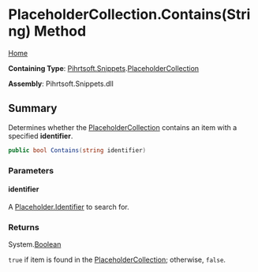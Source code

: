 # PlaceholderCollection\.Contains\(String\) Method

[Home](../../../../README.md)

**Containing Type**: [Pihrtsoft.Snippets](../../README.md)\.[PlaceholderCollection](../README.md)

**Assembly**: Pihrtsoft\.Snippets\.dll

## Summary

Determines whether the [PlaceholderCollection](../README.md) contains an item with a specified **identifier**\.

```csharp
public bool Contains(string identifier)
```

### Parameters

#### identifier

A [Placeholder.Identifier](../../Placeholder/Identifier/README.md) to search for\.

### Returns

System\.[Boolean](https://docs.microsoft.com/en-us/dotnet/api/system.boolean)

`true` if item is found in the [PlaceholderCollection](../README.md); otherwise, `false`\.